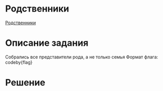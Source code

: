 # Родственники

[Родственники](https://codeby.games/categories/cryptography/0b49e0c4-39cc-494c-8edc-3724b761df6e)

# Описание задания
Собрались все представители рода, а не только семья
Формат флага: codeby{flag}

# Решение
